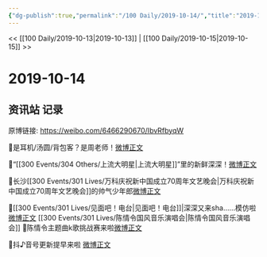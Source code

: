 ```yaml
---
{"dg-publish":true,"permalink":"/100 Daily/2019-10-14/","title":"2019-10-14","created":"2023-03-29T18:36:15.601+08:00","updated":"2023-03-29T18:37:07.105+08:00"}
---
```



<< [[100 Daily/2019-10-13\|2019-10-13]] | [[100 Daily/2019-10-15\|2019-10-15]] >>

# 2019-10-14

## 资讯站 记录

原博链接: https://weibo.com/6466290670/IbvRfbyqW

🌱是耳机/汤圆/背包客？是周老师！[微博正文](https://m.weibo.cn/6466290670/4427210842441132)

🌱“[[300 Events/304 Others/上流大明星\|上流大明星]]”里的新鲜深深！[微博正文](https://m.weibo.cn/6466290670/4427274009132695)

🌱长沙[[300 Events/301 Lives/万科庆祝新中国成立70周年文艺晚会\|万科庆祝新中国成立70周年文艺晚会]]的帅气少年郎[微博正文](https://m.weibo.cn/6466290670/4427364085399471)

🌱[[300 Events/301 Lives/见面吧！电台\|见面吧！电台]]|深深又来sha……模仿啦[微博正文](https://m.weibo.cn/6466290670/4427394683618672)
[[300 Events/301 Lives/陈情令国风音乐演唱会\|陈情令国风音乐演唱会]]
🌱陈情令主题曲k歌挑战赛来啦[微博正文](https://m.weibo.cn/6466290670/4427301493795851)

🌱抖♪音号更新提早来啦
[微博正文](https://m.weibo.cn/6466290670/4427421429968165)
